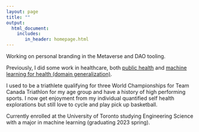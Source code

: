 ```yaml
---
layout: page
title: ""
output: 
  html_document:
    includes:
       in_header: homepage.html
---
```


Working on personal branding in the Metaverse and DAO tooling.

Previously, I did some work in healthcare, both [public health](https://flatten.ca) and [machine learning for health (domain generalization)](https://shreyj.com/publications).

I used to be a triathlete qualifying for three World Championships for Team Canada Triathlon for my age group and have a history of high performing sports. I now get enjoyment from my individual quantified self health explorations but still love to cycle and play pick up basketball.

Currently enrolled at the University of Toronto studying Engineering Science with a major in machine learning (graduating 2023 spring).
